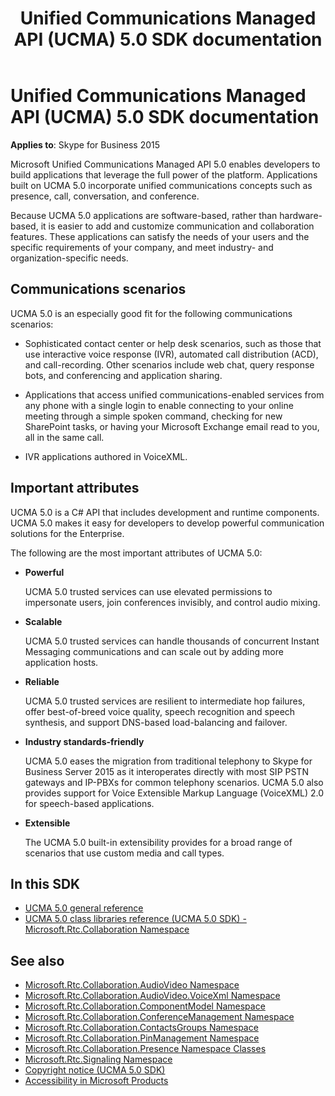 ﻿---
title: Unified Communications Managed API (UCMA) 5.0 SDK documentation
TOCTitle: Unified Communications Managed API (UCMA) 5.0 SDK documentation
ms:assetid: 2c531489-0d65-4715-819e-22045a1090a2
ms:mtpsurl: https://msdn.microsoft.com/library/Dn454984(v=office.16)
ms:contentKeyID: 65240113
ms.date: 07/27/2015
mtps_version: v=office.16
---

# Unified Communications Managed API (UCMA) 5.0 SDK documentation

**Applies to**: Skype for Business 2015

Microsoft Unified Communications Managed API 5.0 enables developers to build applications that leverage the full power of the platform. Applications built on UCMA 5.0 incorporate unified communications concepts such as presence, call, conversation, and conference.

Because UCMA 5.0 applications are software-based, rather than hardware-based, it is easier to add and customize communication and collaboration features. These applications can satisfy the needs of your users and the specific requirements of your company, and meet industry- and organization-specific needs.

## Communications scenarios

UCMA 5.0 is an especially good fit for the following communications scenarios:

- Sophisticated contact center or help desk scenarios, such as those that use interactive voice response (IVR), automated call distribution (ACD), and call-recording. Other scenarios include web chat, query response bots, and conferencing and application sharing.

- Applications that access unified communications-enabled services from any phone with a single login to enable connecting to your online meeting through a simple spoken command, checking for new SharePoint tasks, or having your Microsoft Exchange email read to you, all in the same call.

- IVR applications authored in VoiceXML.

## Important attributes

UCMA 5.0 is a C\# API that includes development and runtime components. UCMA 5.0 makes it easy for developers to develop powerful communication solutions for the Enterprise.

The following are the most important attributes of UCMA 5.0:

- **Powerful**
    
  UCMA 5.0 trusted services can use elevated permissions to impersonate users, join conferences invisibly, and control audio mixing.

- **Scalable**
    
  UCMA 5.0 trusted services can handle thousands of concurrent Instant Messaging communications and can scale out by adding more application hosts.

- **Reliable**
    
  UCMA 5.0 trusted services are resilient to intermediate hop failures, offer best-of-breed voice quality, speech recognition and speech synthesis, and support DNS-based load-balancing and failover.

- **Industry standards-friendly**
    
  UCMA 5.0 eases the migration from traditional telephony to Skype for Business Server 2015 as it interoperates directly with most SIP PSTN gateways and IP-PBXs for common telephony scenarios. UCMA 5.0 also provides support for Voice Extensible Markup Language (VoiceXML) 2.0 for speech-based applications.

- **Extensible**
    
  The UCMA 5.0 built-in extensibility provides for a broad range of scenarios that use custom media and call types.

## In this SDK

- [UCMA 5.0 general reference](ucma-5-0-general-reference.md)
- [UCMA 5.0 class libraries reference (UCMA 5.0 SDK) - Microsoft.Rtc.Collaboration Namespace](/dotnet/api/microsoft.rtc.collaboration?view=ucma-api-5.0)


## See also

- [Microsoft.Rtc.Collaboration.AudioVideo Namespace](/dotnet/api/microsoft.rtc.collaboration.audiovideo?view=ucma-api)
- [Microsoft.Rtc.Collaboration.AudioVideo.VoiceXml Namespace](/dotnet/api/microsoft.rtc.collaboration.audiovideo.voicexml?view=ucma-voice)
- [Microsoft.Rtc.Collaboration.ComponentModel Namespace](/dotnet/api/microsoft.rtc.collaboration.componentmodel?view=ucma-api)
- [Microsoft.Rtc.Collaboration.ConferenceManagement Namespace](/dotnet/api/microsoft.rtc.collaboration.conferencemanagement?view=ucma-api)
- [Microsoft.Rtc.Collaboration.ContactsGroups Namespace](/dotnet/api/microsoft.rtc.collaboration.contactsgroups?view=ucma-api)
- [Microsoft.Rtc.Collaboration.PinManagement Namespace](/dotnet/api/microsoft.rtc.collaboration.pinmanagement?view=ucma-api)
- [Microsoft.Rtc.Collaboration.Presence Namespace Classes](/dotnet/api/microsoft.rtc.collaboration.presence?view=ucma-api)
- [Microsoft.Rtc.Signaling Namespace](/dotnet/api/microsoft.rtc.signaling?view=ucma-api)
- [Copyright notice (UCMA 5.0 SDK)](/previous-versions/office/dn454986(v=office.16))
- [Accessibility in Microsoft Products](/accessibility/)

